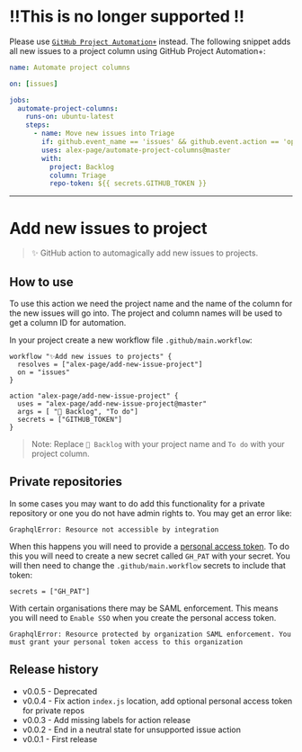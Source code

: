 # ‼️This is no longer supported ‼️

Please use [`GitHub Project Automation+`](https://github.com/marketplace/actions/github-project-automation) instead. The following snippet adds all new issues to a project column using GitHub Project Automation+:

```yml
name: Automate project columns

on: [issues]

jobs:
  automate-project-columns:
    runs-on: ubuntu-latest
    steps:
      - name: Move new issues into Triage
        if: github.event_name == 'issues' && github.event.action == 'opened'
        uses: alex-page/automate-project-columns@master
        with:
          project: Backlog
          column: Triage
          repo-token: ${{ secrets.GITHUB_TOKEN }}
```

---


# Add new issues to project

> ✨ GitHub action to automagically add new issues to projects.


## How to use

To use this action we need the project name and the name of the column for the new issues will go into. The project and column names will be used to get a column ID for automation.

In your project create a new workflow file `.github/main.workflow`:
```
workflow "✨Add new issues to projects" {
  resolves = ["alex-page/add-new-issue-project"]
  on = "issues"
}

action "alex-page/add-new-issue-project" {
  uses = "alex-page/add-new-issue-project@master"
  args = [ "🎒 Backlog", "To do"]
  secrets = ["GITHUB_TOKEN"]
}
```

> Note: Replace `🎒 Backlog` with your project name and `To do` with your project column.


## Private repositories

In some cases you may want to do add this functionality for a private repository or one you do not have admin rights to. You may get an error like:
```shell
GraphqlError: Resource not accessible by integration
```

When this happens you will need to provide a [personal access token](https://help.github.com/en/articles/creating-a-personal-access-token-for-the-command-line). To do this you will need to create a new secret called `GH_PAT` with your secret. You will then need to change the `.github/main.workflow` secrets to include that token:
```
secrets = ["GH_PAT"]
```

With certain organisations there may be SAML enforcement. This means you will need to `Enable SSO` when you create the personal access token.
```
GraphqlError: Resource protected by organization SAML enforcement. You must grant your personal token access to this organization
```


## Release history

- v0.0.5 - Deprecated
- v0.0.4 - Fix action `index.js` location, add optional personal access token for private repos
- v0.0.3 - Add missing labels for action release
- v0.0.2 - End in a neutral state for unsupported issue action
- v0.0.1 - First release
